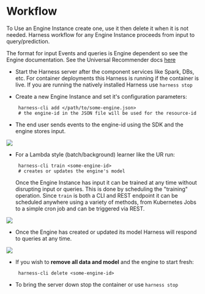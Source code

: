 # Workflow

To Use an Engine Instance create one, use it then delete it when it is not needed. Harness workflow for any Engine Instance proceeds from input to query/prediction.

The format for input Events and queries is Engine dependent so see the Engine documentation. See the Universal Recommender docs [here](h_ur) 

 - Start the Harness server after the component services like Spark, DBs, etc. For container deployments this Harness is running if the container is live. If you are running the natively installed Harness use `harness stop`
        
 - Create a new Engine Instance and set it's configuration parameters:

        harness-cli add </path/to/some-engine.json>
        # the engine-id in the JSON file will be used for the resource-id
               
 - The end user sends events to the engine-id using the SDK and the engine stores input.    
        
![](https://docs.google.com/drawings/d/e/2PACX-1vQNmHQRJXQq4GAQFxA2_8O4U6_XCXOfFa8i89H0Uyy3SXLo2ePxrnzewJhDW-CanGbz5ivSlo91wcmn/pub?w=1180&h=572)

 - For a Lambda style (batch/background) learner like the UR run:
    
        harness-cli train <some-engine-id>
        # creates or updates the engine's model

    Once the Engine Instance has input it can be trained at any time without disrupting input or queries. This is done by scheduling the "training" operation. Since `train` is both a CLI and REST endpoint it can be scheduled anywhere using a variety of methods, from Kubernetes Jobs to a simple cron job and can be triggered via REST.

![](https://docs.google.com/drawings/d/e/2PACX-1vTU8JJgRzfIawtzJW03SAmaf2lQiaFVbbPox19WJnyefXEmEn-P7ghHWhNZB9OIIL-DIw4oEZsES1Iq/pub?w=1180&h=572)

 - Once the Engine has created or updated its model Harness will respond to queries at any time.

![](https://docs.google.com/drawings/d/e/2PACX-1vS7BAt8974bgFtS0Do0qwn15WhhopBABKcSPVlbe-krMT4Ky49tJQT9OWuq2Zp9KX0JwAResMJshr9O/pub?w=1180&h=572)
    
 - If you wish to **remove all data and model** and the engine to start fresh:

        harness-cli delete <some-engine-id>

 - To bring the server down stop the container or use `harness stop`
        